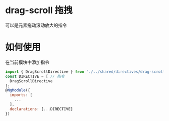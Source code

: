 # drag-scroll 拖拽

可以是元素拖动滚动放大的指令

# 如何使用

在当前模块中添加指令

```javascript
import { DragScrollDirective } from './../shared/directives/drag-scroll.directive';
const DIRECTIVE = [ // 指令
  DragScrollDirective
];
@NgModule({
  imports: [
    ...
  ],
  declarations: [...DIRECTIVE]
})
```
